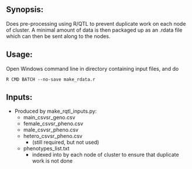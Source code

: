## Synopsis: 
Does pre-processing using R/QTL to prevent duplicate work on each node of cluster. A minimal amount of data is then packaged up as an .rdata file which can then be sent along to the nodes.

## Usage: 
Open Windows command line in directory containing input files, and do

   ```R CMD BATCH --no-save make_rdata.r```

## Inputs:

* Produced by make_rqtl_inputs.py:
  * main_csvsr_geno.csv
  * female_csvsr_pheno.csv
  * male_csvsr_pheno.csv
  * hetero_csvsr_pheno.csv
    * (still required, but not used)
  * phenotypes_list.txt
    * indexed into by each node of cluster to ensure that duplicate work is not done
